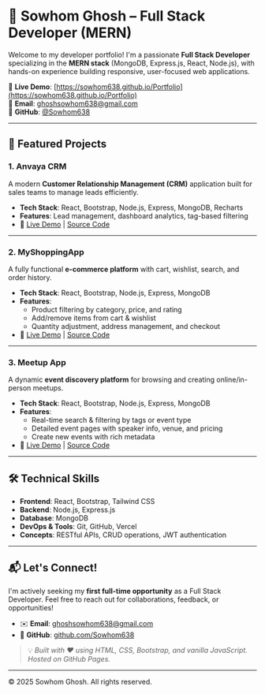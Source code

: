 # 💼 Sowhom Ghosh – Full Stack Developer (MERN)

Welcome to my developer portfolio! I'm a passionate **Full Stack Developer** specializing in the **MERN stack** (MongoDB, Express.js, React, Node.js), with hands-on experience building responsive, user-focused web applications.

🔗 **Live Demo**: [https://sowhom638.github.io/Portfolio](https://sowhom638.github.io/Portfolio)  
📧 **Email**: [ghoshsowhom638@gmail.com](mailto:ghoshsowhom638@gmail.com)  
🐙 **GitHub**: [@Sowhom638](https://github.com/Sowhom638)

---

## 🌟 Featured Projects

### 1. **Anvaya CRM**  
A modern **Customer Relationship Management (CRM)** application built for sales teams to manage leads efficiently.

- **Tech Stack**: React, Bootstrap, Node.js, Express, MongoDB, Recharts  
- **Features**: Lead management, dashboard analytics, tag-based filtering  
- 🔗 [Live Demo](https://major-project2-frontend-eight.vercel.app) | [Source Code](https://github.com/Sowhom638/MajorProject2-frontend)

---

### 2. **MyShoppingApp**  
A fully functional **e-commerce platform** with cart, wishlist, search, and order history.

- **Tech Stack**: React, Bootstrap, Node.js, Express, MongoDB  
- **Features**:  
  - Product filtering by category, price, and rating  
  - Add/remove items from cart & wishlist  
  - Quantity adjustment, address management, and checkout  
- 🔗 [Live Demo](https://major-project-frontend-pi.vercel.app) | [Source Code](https://github.com/Sowhom638/MajorProject-frontend)

---

### 3. **Meetup App**  
A dynamic **event discovery platform** for browsing and creating online/in-person meetups.

- **Tech Stack**: React, Bootstrap, Node.js, Express, MongoDB  
- **Features**:  
  - Real-time search & filtering by tags or event type  
  - Detailed event pages with speaker info, venue, and pricing  
  - Create new events with rich metadata  
- 🔗 [Live Demo](https://bi-assignment-1-meetup-app.vercel.app) | [Source Code](https://github.com/Sowhom638/BI_Assignment-1-Frontend)

---

## 🛠️ Technical Skills

- **Frontend**: React, Bootstrap, Tailwind CSS  
- **Backend**: Node.js, Express.js  
- **Database**: MongoDB  
- **DevOps & Tools**: Git, GitHub, Vercel  
- **Concepts**: RESTful APIs, CRUD operations, JWT authentication

---

## 📬 Let's Connect!

I'm actively seeking my **first full-time opportunity** as a Full Stack Developer. Feel free to reach out for collaborations, feedback, or opportunities!

- ✉️ **Email**: [ghoshsowhom638@gmail.com](mailto:ghoshsowhom638@gmail.com)  
- 💼 **GitHub**: [github.com/Sowhom638](https://github.com/Sowhom638)

> 💡 *Built with ❤️ using HTML, CSS, Bootstrap, and vanilla JavaScript. Hosted on GitHub Pages.*

---

© 2025 Sowhom Ghosh. All rights reserved.
